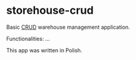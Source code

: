 # storehouse-crud

Basic [CRUD](https://pl.wikipedia.org/wiki/CRUD) warehouse management application. 

Functionalities:
...

This app was written in Polish.